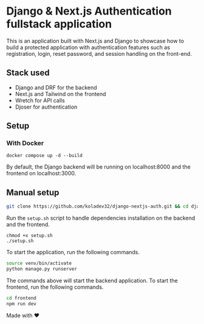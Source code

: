 # Django & Next.js Authentication fullstack application

This is an application built with Next.js and Django to showcase how to build a protected application with authentication features such as registration, login, reset password, and session handling on the front-end. 

## Stack used
- Django and DRF for the backend
- Next.js and Tailwind on the frontend
- Wretch for API calls
- Djoser for authentication

## Setup

### With Docker

```shell
docker compose up -d --build
```

By default, the Django backend will be running on localhost:8000 and the frontend on localhost:3000. 

## Manual setup

```bash
git clone https://github.com/koladev32/django-nextjs-auth.git && cd django-nextjs-auth
```

Run the `setup.sh` script to handle dependencies installation on the backend and the frontend. 

```shell
chmod +x setup.sh
./setup.sh
```

To start the application, run the following commands. 

```bash
source venv/bin/activate
python manage.py runserver
```

The commands above will start the backend application. To start the frontend, run the following commands. 

```bash
cd frontend
npm run dev
```

Made with ❤️
